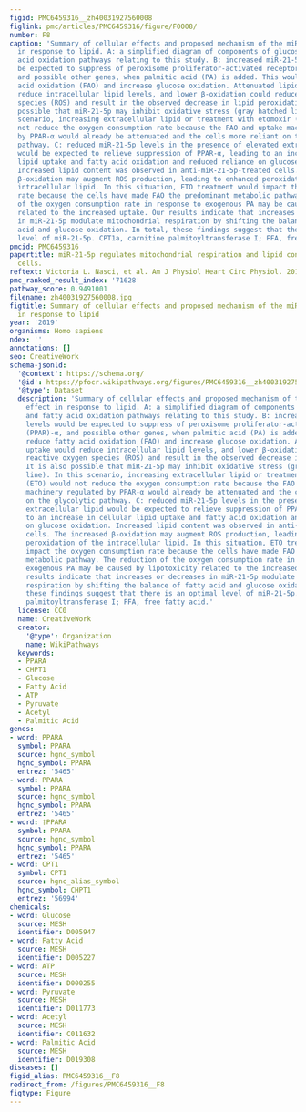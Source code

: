 ```yaml
---
figid: PMC6459316__zh40031927560008
figlink: pmc/articles/PMC6459316/figure/F0008/
number: F8
caption: 'Summary of cellular effects and proposed mechanism of the miR-21-5p effect
  in response to lipid. A: a simplified diagram of components of glucose and fatty
  acid oxidation pathways relating to this study. B: increased miR-21-5p levels would
  be expected to suppress of peroxisome proliferator-activated receptor (PPAR)-α,
  and possible other genes, when palmitic acid (PA) is added. This would reduce fatty
  acid oxidation (FAO) and increase glucose oxidation. Attenuated lipid uptake would
  reduce intracellular lipid levels, and lower β-oxidation could reduce reactive oxygen
  species (ROS) and result in the observed decrease in lipid peroxidation. It is also
  possible that miR-21-5p may inhibit oxidative stress (gray hatched line). In this
  scenario, increasing extracellular lipid or treatment with etomoxir (ETO) would
  not reduce the oxygen consumption rate because the FAO and uptake machinery regulated
  by PPAR-α would already be attenuated and the cells more reliant on the glycolytic
  pathway. C: reduced miR-21-5p levels in the presence of elevated extracellular lipid
  would be expected to relieve suppression of PPAR-α, leading to an increase in cellular
  lipid uptake and fatty acid oxidation and reduced reliance on glucose oxidation.
  Increased lipid content was observed in anti-miR-21-5p-treated cells. The increased
  β-oxidation may augment ROS production, leading to enhanced peroxidation of the
  intracellular lipid. In this situation, ETO treatment would impact the oxygen consumption
  rate because the cells have made FAO the predominant metabolic pathway. The reduction
  of the oxygen consumption rate in response to exogenous PA may be caused by lipotoxicity
  related to the increased uptake. Our results indicate that increases or decreases
  in miR-21-5p modulate mitochondrial respiration by shifting the balance of fatty
  acid and glucose oxidation. In total, these findings suggest that there is an optimal
  level of miR-21-5p. CPT1a, carnitine palmitoyltransferase I; FFA, free fatty acid.'
pmcid: PMC6459316
papertitle: miR-21-5p regulates mitochondrial respiration and lipid content in H9C2
  cells.
reftext: Victoria L. Nasci, et al. Am J Physiol Heart Circ Physiol. 2019 Mar 1;316(3):H710-H721.
pmc_ranked_result_index: '71628'
pathway_score: 0.9491001
filename: zh40031927560008.jpg
figtitle: Summary of cellular effects and proposed mechanism of the miR-21-5p effect
  in response to lipid
year: '2019'
organisms: Homo sapiens
ndex: ''
annotations: []
seo: CreativeWork
schema-jsonld:
  '@context': https://schema.org/
  '@id': https://pfocr.wikipathways.org/figures/PMC6459316__zh40031927560008.html
  '@type': Dataset
  description: 'Summary of cellular effects and proposed mechanism of the miR-21-5p
    effect in response to lipid. A: a simplified diagram of components of glucose
    and fatty acid oxidation pathways relating to this study. B: increased miR-21-5p
    levels would be expected to suppress of peroxisome proliferator-activated receptor
    (PPAR)-α, and possible other genes, when palmitic acid (PA) is added. This would
    reduce fatty acid oxidation (FAO) and increase glucose oxidation. Attenuated lipid
    uptake would reduce intracellular lipid levels, and lower β-oxidation could reduce
    reactive oxygen species (ROS) and result in the observed decrease in lipid peroxidation.
    It is also possible that miR-21-5p may inhibit oxidative stress (gray hatched
    line). In this scenario, increasing extracellular lipid or treatment with etomoxir
    (ETO) would not reduce the oxygen consumption rate because the FAO and uptake
    machinery regulated by PPAR-α would already be attenuated and the cells more reliant
    on the glycolytic pathway. C: reduced miR-21-5p levels in the presence of elevated
    extracellular lipid would be expected to relieve suppression of PPAR-α, leading
    to an increase in cellular lipid uptake and fatty acid oxidation and reduced reliance
    on glucose oxidation. Increased lipid content was observed in anti-miR-21-5p-treated
    cells. The increased β-oxidation may augment ROS production, leading to enhanced
    peroxidation of the intracellular lipid. In this situation, ETO treatment would
    impact the oxygen consumption rate because the cells have made FAO the predominant
    metabolic pathway. The reduction of the oxygen consumption rate in response to
    exogenous PA may be caused by lipotoxicity related to the increased uptake. Our
    results indicate that increases or decreases in miR-21-5p modulate mitochondrial
    respiration by shifting the balance of fatty acid and glucose oxidation. In total,
    these findings suggest that there is an optimal level of miR-21-5p. CPT1a, carnitine
    palmitoyltransferase I; FFA, free fatty acid.'
  license: CC0
  name: CreativeWork
  creator:
    '@type': Organization
    name: WikiPathways
  keywords:
  - PPARA
  - CHPT1
  - Glucose
  - Fatty Acid
  - ATP
  - Pyruvate
  - Acetyl
  - Palmitic Acid
genes:
- word: PPARA
  symbol: PPARA
  source: hgnc_symbol
  hgnc_symbol: PPARA
  entrez: '5465'
- word: PPARA
  symbol: PPARA
  source: hgnc_symbol
  hgnc_symbol: PPARA
  entrez: '5465'
- word: †PPARA
  symbol: PPARA
  source: hgnc_symbol
  hgnc_symbol: PPARA
  entrez: '5465'
- word: CPT1
  symbol: CPT1
  source: hgnc_alias_symbol
  hgnc_symbol: CHPT1
  entrez: '56994'
chemicals:
- word: Glucose
  source: MESH
  identifier: D005947
- word: Fatty Acid
  source: MESH
  identifier: D005227
- word: ATP
  source: MESH
  identifier: D000255
- word: Pyruvate
  source: MESH
  identifier: D011773
- word: Acetyl
  source: MESH
  identifier: C011632
- word: Palmitic Acid
  source: MESH
  identifier: D019308
diseases: []
figid_alias: PMC6459316__F8
redirect_from: /figures/PMC6459316__F8
figtype: Figure
---
```


